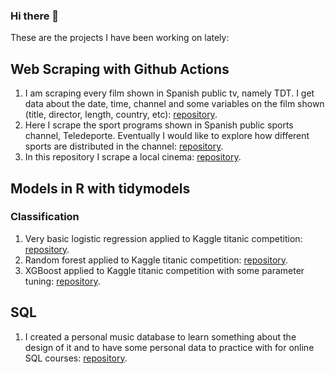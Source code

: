 ### Hi there 👋

These are the projects I have been working on lately:

## Web Scraping with Github Actions
1. I am scraping every film shown in Spanish public tv, namely TDT. I get data about the date, time, channel and some variables on the film shown (title, director, length, country, etc): [repository](https://github.com/GuilleDiaz7/Automatic-Web-Scraping-of-Spanish-TDT-Films).
2. Here I scrape the sport programs shown in Spanish public sports channel, Teledeporte. Eventually I would like to explore how different sports are distributed in the channel: [repository](https://github.com/GuilleDiaz7/Automatic-Web-Scraping-of-Teledeporte).
3. In this repository I scrape a local cinema: [repository](https://github.com/GuilleDiaz7/Automatic-Web-Scraping-of-A-Local-Cinema).

## Models in R with tidymodels

### Classification
1. Very basic logistic regression applied to Kaggle titanic competition: [repository](https://github.com/GuilleDiaz7/Kaggle-Competitions/blob/main/titanic/logistic_regression.R).
2. Random forest applied to Kaggle titanic competition: [repository](https://github.com/GuilleDiaz7/Kaggle-Competitions/blob/main/titanic/random_forest.R).
3. XGBoost applied to Kaggle titanic competition with some parameter tuning: [repository](https://github.com/GuilleDiaz7/Kaggle-Competitions/blob/main/titanic/xgboost.R).

## SQL
1. I created a personal music database to learn something about the design of it and to have some personal data to practice with for online SQL courses: [repository](https://github.com/GuilleDiaz7/Design-and-Creation-of-a-Basic-Music-Database).


